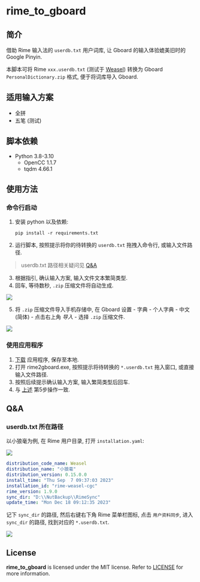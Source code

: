# rime_to_gboard

## 简介

借助 Rime 输入法的 `userdb.txt` 用户词库, 让 Gboard 的输入体验媲美旧时的 Google Pinyin.

本脚本可将 Rime `xxx.userdb.txt` (测试于 [Weasel](https://github.com/rime/weasel)) 转换为 Gboard `PersonalDictionary.zip` 格式, 便于将词库导入 Gboard.

## 适用输入方案

- 全拼
- 五笔 (测试)

## 脚本依赖

- Python 3.8-3.10
  - OpenCC 1.1.7
  - tqdm 4.66.1

## 使用方法

### 命令行启动

1. 安装 python 以及依赖:
    ```shell
    pip install -r requirements.txt
    ```
2. 运行脚本, 按照提示将你的待转换的 `userdb.txt` 拖拽入命令行, 或输入文件路径.

> userdb.txt 路径相关疑问见 [Q&A](#qa)

3. 根据指引, 确认输入方案, 输入文件文本繁简类型.
4. 回车, 等待数秒, `.zip` 压缩文件将自动生成.

  ![](https://gitee.com/cgcel/image/raw/master/img/202312191012716.png)

5. 将 `.zip` 压缩文件导入手机存储中, 在 Gboard 设置 - 字典 - 个人字典 - 中文 (简体) - 点击右上角 *导入* - 选择 `.zip` 压缩文件.

  ![](https://gitee.com/cgcel/image/raw/master/img/202312191017762.jpg)

### 使用应用程序

1. [下载](https://github.com/cgcel/rime_to_gboard/releases) 应用程序, 保存至本地.
2. 打开 rime2gboard.exe, 按照提示将待转换的 `*.userdb.txt` 拖入窗口, 或直接输入文件路径.
3. 按照后续提示确认输入方案, 输入繁简类型后回车.
4. 与 [上述](#命令行) 第5步操作一致.

## Q&A

### userdb.txt 所在路径

以小狼毫为例, 在 Rime 用户目录, 打开 `installation.yaml`:

![](https://gitee.com/cgcel/image/raw/master/img/202312191009385.png)

```yaml
distribution_code_name: Weasel
distribution_name: "小狼毫"
distribution_version: 0.15.0.0
install_time: "Thu Sep  7 09:37:03 2023"
installation_id: "rime-weasel-cgc"
rime_version: 1.9.0
sync_dir: "D:\\NutBackup\\RimeSync"
update_time: "Mon Dec 18 09:12:35 2023"
```

记下 `sync_dir` 的路径, 然后右键右下角 Rime 菜单栏图标, 点击 `用户资料同步`, 进入 `sync_dir` 的路径, 找到对应的 `*.userdb.txt`.

![](https://gitee.com/cgcel/image/raw/master/img/202312191011023.png)

## License

**rime_to_gboard** is licensed under the MIT license. Refer to [LICENSE](https://github.com/cgcel/rime_to_gboard/blob/master/License.txt) for more information.
